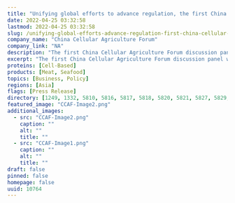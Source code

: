 ```yaml
---
title: "Unifying global efforts to advance regulation, the first China Cellular Agriculture Forum was held with success"
date: 2022-04-25 03:32:58
lastmod: 2022-04-25 03:32:58
slug: /unifying-global-efforts-advance-regulation-first-china-cellular-agriculture-forum-was-held
company_name: "China Cellular Agriculture Forum"
company_link: "NA"
description: "The first China Cellular Agriculture Forum discussion panel was held on April 19, Beijing time. The panel was a collaborative success, with attendees from around 30 organizations1, representing leading cultivated meat companies, ecosystem builders, research institutions, and upstream and downstream partners from both within and outside of China."
excerpt: "The first China Cellular Agriculture Forum discussion panel was held on April 19, Beijing time. The panel was a collaborative success, with attendees from around 30 organizations1, representing leading cultivated meat companies, ecosystem builders, research institutions, and upstream and downstream partners from both within and outside of China."
proteins: [Cell-Based]
products: [Meat, Seafood]
topics: [Business, Policy]
regions: [Asia]
flags: [Press Release]
directory: [1249, 1332, 5810, 5816, 5817, 5818, 5820, 5821, 5827, 5829, 5831, 7315, 8329]
featured_image: "CCAF-Image2.png"
additional_images:
  - src: "CCAF-Image2.png"
    caption: ""
    alt: ""
    title: ""
  - src: "CCAF-Image1.png"
    caption: ""
    alt: ""
    title: ""
draft: false
pinned: false
homepage: false
uuid: 10764
---
```

